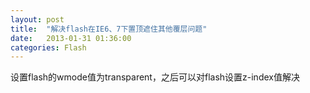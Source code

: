 ```yaml
---
layout: post
title:  "解决flash在IE6、7下置顶遮住其他覆层问题"
date:   2013-01-31 01:36:00
categories: Flash
---
```

设置flash的wmode值为transparent，之后可以对flash设置z-index值解决